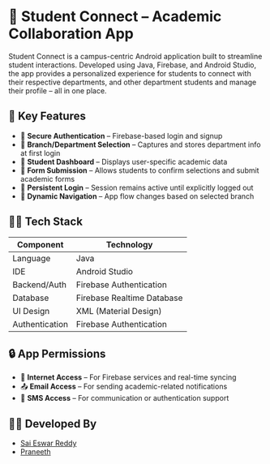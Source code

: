 # 🚨 Student Connect – Academic Collaboration App

Student Connect is a campus-centric Android application built to streamline student interactions. Developed using Java, Firebase, and Android Studio, the app provides a personalized experience for students to connect with their respective departments, and other department students and manage their profile – all in one place.

## 📱 Key Features

- 🔐 **Secure Authentication** – Firebase-based login and signup
- 🏫 **Branch/Department Selection** – Captures and stores department info at first login
- 👤 **Student Dashboard** – Displays user-specific academic data
- 📝 **Form Submission** – Allows students to confirm selections and submit academic forms
- 🔁 **Persistent Login** – Session remains active until explicitly logged out
- 🧭 **Dynamic Navigation** – App flow changes based on selected branch
  
## 🧑‍💻 Tech Stack

| Component       | Technology                  |
|----------------|-----------------------------|
| Language        | Java                        |
| IDE             | Android Studio              |
| Backend/Auth    | Firebase Authentication     |
| Database        | Firebase Realtime Database  |
| UI Design       | XML (Material Design)       |
| Authentication  | Firebase Authentication     |


## 🔒 App Permissions

- 📶 **Internet Access** – For Firebase services and real-time syncing
- 📤 **Email Access** – For sending academic-related notifications 
- 💬 **SMS Access** – For communication or authentication support

## 👨‍💻 Developed By

- [Sai Eswar Reddy](https://github.com/Sai-Eswar-Reddy)  
- [Praneeth](https://github.com/your-teammate-username)




